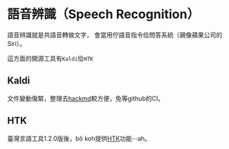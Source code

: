 # 語音辨識（Speech Recognition）
語音辨識就是共語音轉做文字，
會當用佇語音指令佮問答系統（親像蘋果公司的Siri）。

這方面的開源工具有`Kaldi`佮`HTK`

## Kaldi
文件變動傷緊，整理去[hackmd](https://hackmd.io/c/rynyewdXG/)較方便，免等github的CI。
   
## HTK
臺灣言語工具1.2.0版後，bô koh提供[HTK](http://htk.eng.cam.ac.uk/)功能--ah。
